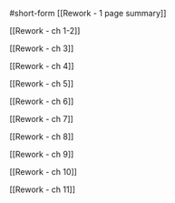 #short-form 
[[Rework - 1 page summary]]

[[Rework - ch 1-2]]

[[Rework - ch 3]]

[[Rework - ch 4]]

[[Rework - ch 5]]

[[Rework - ch 6]]

[[Rework - ch 7]]

[[Rework - ch 8]]

[[Rework - ch 9]]

[[Rework - ch 10]]

[[Rework - ch 11]]

